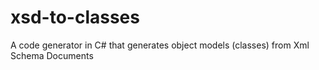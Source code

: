 # xsd-to-classes
 A code generator in C# that generates object models (classes) from Xml Schema Documents
